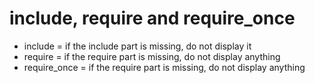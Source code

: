 # include, require and require_once

- include = if the include part is missing, do not display it
- require = if the require part is missing, do not display anything
- require_once = if the require part is missing, do not display anything
